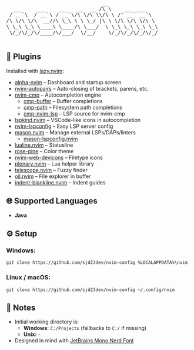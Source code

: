 <p align="center">
  <pre>
                               __                
  ___     ___    ___   __  __ /\_\    ___ ___    
 / _ `\  / __`\ / __`\/\ \/\ \\/\ \ /' __` __`\  
/\ \/\ \/\  __//\ \_\ \ \ \_/ |\ \ \/\ \/\ \/\ \                                 My personal config :)
\ \_\ \_\ \____\ \____/\ \___/  \ \_\ \_\ \_\ \_\
 \/_/\/_/\/____/\/___/  \/__/    \/_/\/_/\/_/\/_/
  </pre>
</p>

## 🔌 Plugins

Installed with [lazy.nvim](https://github.com/folke/lazy.nvim):

- [alpha-nvim](https://github.com/goolord/alpha-nvim) – Dashboard and startup screen  
- [nvim-autopairs](https://github.com/windwp/nvim-autopairs) – Auto-closing of brackets, parens, etc.  
- [nvim-cmp](https://github.com/hrsh7th/nvim-cmp) – Autocompletion engine  
  - [cmp-buffer](https://github.com/hrsh7th/cmp-buffer) – Buffer completions  
  - [cmp-path](https://github.com/hrsh7th/cmp-path) – Filesystem path completions  
  - [cmp-nvim-lsp](https://github.com/hrsh7th/cmp-nvim-lsp) – LSP source for nvim-cmp
- [lspkind.nvim](https://github.com/onsails/lspkind.nvim) – VSCode-like icons in autocompletion  
- [nvim-lspconfig](https://github.com/neovim/nvim-lspconfig) – Easy LSP server config  
- [mason.nvim](https://github.com/williamboman/mason.nvim) – Manage external LSPs/DAPs/linters  
  - [mason-lspconfig.nvim](https://github.com/williamboman/mason-lspconfig.nvim)  
- [lualine.nvim](https://github.com/nvim-lualine/lualine.nvim) – Statusline  
- [rose-pine](https://github.com/rose-pine/neovim) – Color theme  
- [nvim-web-devicons](https://github.com/nvim-tree/nvim-web-devicons) – Filetype icons  
- [plenary.nvim](https://github.com/nvim-lua/plenary.nvim) – Lua helper library  
- [telescope.nvim](https://github.com/nvim-telescope/telescope.nvim) – Fuzzy finder  
- [oil.nvim](https://github.com/stevearc/oil.nvim) – File explorer in buffer  
- [indent-blankline.nvim](https://github.com/lukas-reineke/indent-blankline.nvim) – Indent guides  

## 🌐 Supported Languages

- **Java**

## ⚙️ Setup
### Windows:
`git clone https://github.com/sjd23dev/nvim-config %LOCALAPPDATA%\nvim`
### Linux / macOS:
`git clone https://github.com/sjd23dev/nvim-config ~/.config/nvim`

## 🧠 Notes

- Initial working directory is:
  - **Windows:** `C:/Projects` (fallbacks to `C:/` if missing)
  - **Unix:** `~`
- Designed in mind with [JetBrains Mono Nerd Font](https://www.nerdfonts.com/font-downloads)
